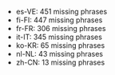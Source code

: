 - es-VE: 451 missing phrases
- fi-FI: 447 missing phrases
- fr-FR: 306 missing phrases
- it-IT: 345 missing phrases
- ko-KR: 65 missing phrases
- nl-NL: 43 missing phrases
- zh-CN: 13 missing phrases
